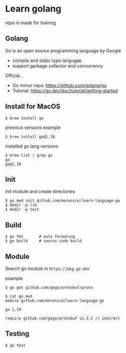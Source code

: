 # Learn golang
repo is made for training

## Golang
Go is an open source programming language by Google
* compile and static type langugae
* support garbage collector and concurrency

Official...
* Go mirror repo: https://github.com/golang/go
* Tutorial: https://go.dev/doc/tutorial/getting-started

## Install for MacOS
```
$ brew install go
```

previous versions example
```
$ brew install go@1.18
```

installed go lang versions
```
$ brew list | grep go
go
go@1.18
```

## Init
Init module and create directories
```
$ go mod init github.com/morenice/learn-language-go
$ mkdir -p lib
$ mkdir -p test
```

## Build
```
$ go fmt       # auto formating
$ go build     # source code build
```

## Module
Search go module in ```https://pkg.go.dev```

example
```
$ go get github.com/gogo/protobuf/proto

$ cat go.mod
module github.com/morenice/learn-language-go

go 1.19

require github.com/gogo/protobuf v1.3.2 // indirect
```

## Testing
```
$ go test
```
